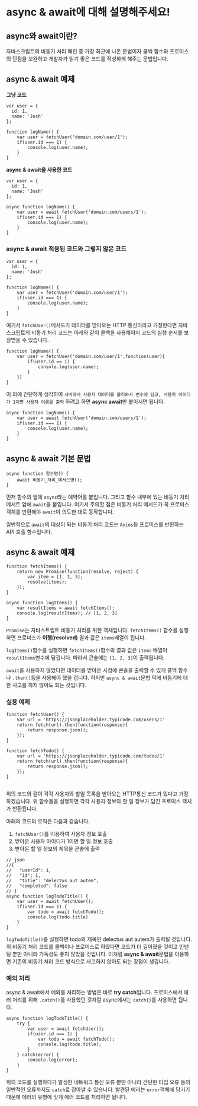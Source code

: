 # async & await에 대해 설명해주세요!

## async와 await이란?

자바스크립트의 비동기 처리 패턴 중 가장 최근에 나온 문법이자 콜백 함수와 프로미스의 단점을 보완하고 개발자가 읽기 좋은 코드를 작성하게 해주는 문법입니다.

## async & await 예제

**그냥 코드**

```JS
var user = {
  id: 1,
  name: 'Josh'
};

function logName() {
    var user = fetchUser('domain.com/user/1');
    if(user.id === 1) {
        console.log(user.name);
    }
}
```

**async & await을 사용한 코드**

```JS
var user = {
  id: 1,
  name: 'Josh'
};

async function logName() {
    var user = await fetchUser('domain.com/users/1');
    if(user.id === 1) {
        console.log(user.name);
    }
}
```

### async & await 적용된 코드와 그렇지 않은 코드

```JS
var user = {
  id: 1,
  name: 'Josh'
};

function logName() {
    var user = fetchUser('domain.com/user/1');
    if(user.id === 1) {
        console.log(user.name);
    }
}
```

여기서 `fetchUser()`메서드가 데이터를 받아오는 HTTP 통신이라고 가정한다면 자바스크립트의 비동기 처리 코드는 아래와 같이 콜백을 사용해야지 코드의 실행 순서를 보장받을 수 있습니다.

```JS
function logName() {
    var user = fetchUser('domain.com/user/1',function(user){
        if(user.id == 1) {
            console.log(user.name);
        }
    })
}
```

이 외에 간단하게 생각하여 `서버에서 사용자 데이터를 불러와서 변수에 담고, 사용자 아이디가 1이면 사용자 이름을 출력` 하려고 하면 **async await**만 붙이시면 됩니다.

```JS
async function logName() {
    var user = await fetchUser('domain.com/users/1');
    if(user.id === 1) {
        console.log(user.name);
    }
}
```

## async & await 기본 문법

```JS
async function 함수명() {
    await 비동기_처리_메서드명();
}
```

먼저 함수의 앞에 `async`라는 예약어를 붙입니다. 그리고 함수 내부에 있는 비동기 처리 메서트 앞에 `await`을 붙입니다. 여기서 주의할 점은 비동기 처리 메서드가 꼭 프로미스 객체를 반환해야 `await`이 의도한 대로 동작합니다.

일반적으로 `await`의 대상이 되는 비동기 처리 코드는 `Axios`등 프로미스를 반환하는 API 호출 함수입니다.

## async & await 예제

```JS
function fetchItems() {
    return new Promise(function(resolve, reject) {
        var item = [1, 2, 3];
        resolve(items);
    });
}

async function logItems() {
    var resultItems = await fetchItems();
    console.log(resultItems); // [1, 2, 3]
}
```

`Promise`는 자바스트립트 비동기 처리를 위한 객체입니다. `fetchItems()` 함수를 실행하면 프로미스가 **이행(resolved)** 결과 값은 `items`배열이 됩니다.

`logItems()`함수를 실행하면 `fetchItems()`함수의 결과 값은 `items` 배열이 `resultItems`변수에 담깁니다. 따라서 콘솔에는 `[1, 2, 3]`이 출력됩니다.

`await`을 사용하지 않았다면 데이터를 받아온 시점에 콘솔을 출력할 수 있게 콜백 함수나 `.then()`등을 사용해야 했을 겁니다. 하지만 `async & await`문법 덕에 비동기에 대한 사고를 하지 않아도 되는 것입니다.

### 실용 예제

```JS
function fetchUser() {
    var url = 'https://jsonplaceholder.typicode.com/users/1'
    return fetch(url).then(function(response){
        return response.json();
    });
}

function fetchTodo() {
    var url = 'https://jsonplaceholder.typicode.com/todos/1'
    return fetch(url).then(function(response){
        return response.json();
    });
}


```

위의 코드와 같이 각각 사용자와 할일 목록을 받아오는 HTTP통신 코드가 있다고 가정하겠습니다. 위 함수들을 실행하면 각각 사용자 정보와 할 일 정보가 담긴 프로미스 객체가 반환됩니다.

아래의 코드의 로직은 다음과 같습니다.

1. `fetchUser()`를 이용하여 사용자 정보 호출
2. 받아온 사용자 아이디가 1이면 할 일 정보 호출
3. 받아온 할 일 정보의 제목을 콘솔에 출력

```JS
// json
//{
//   "userId": 1,
//   "id": 1,
//   "title": "delectus aut autem",
//   "completed": false
// }
async function logTodoTitle() {
    var user = await fetchUser();
    if(user.id === 1) {
        var todo = await fetchTodo();
        console.log(todo.title)
    }
}
```

`logTodoTitle()`를 실행하면 todo의 제목인 delectus aut autem가 출력될 것입니다. 위 비동기 처리 코드를 콜백이나 프로미스로 하였다면 코드가 더 길어졌을 것이고 인덴팅 뿐만 아니라 가독성도 좋지 않았을 것입니다. 이처럼 **async & await**문법을 이용하면 기존의 비동기 처리 코드 방식으로 사고하지 않아도 되는 강점이 생깁니다.

### 예외 처리

async & await에서 예외를 처리하는 방법은 바로 **try catch**입니다. 프로미스에서 에러 처리를 위해 `.catch()`를 사용했던 것처럼 async에서는 `catch{}`를 사용하면 됩니다.

```Js
async function logTodoTitle() {
    try {
        var user = await fetchUser();
        if(user.id === 1) {
            var todo = await fetchTodo();
            console.log(todo.title);
        }
    } catch(error) {
        console.log(error);
    }
}
```

위의 코드를 실행하다가 발생한 네트워크 통신 오류 뿐만 아니라 간단한 타입 오류 등의 일반적인 오류까지도 `catch`로 잡아낼 수 있습니다. 발견된 에러는 `error`객체에 담기기 때문에 에러의 유형에 맞게 에러 코드를 처리하면 됩니다.
